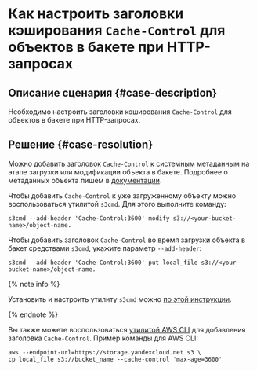 # Как настроить заголовки кэширования `Cache-Control` для объектов в бакете при HTTP-запросах


## Описание сценария {#case-description}

Необходимо настроить заголовки кэширования `Cache-Control` для объектов в бакете при HTTP-запросах.

## Решение {#case-resolution}

Можно добавить заголовок `Cache-Control` к системным метаданным на этапе загрузки или модификации объекта в бакете. Подробнее о метаданных объекта пишем в [документации](../../../storage/concepts/object.md#metadata).

Чтобы добавить `Cache-Control` к уже загруженному объекту можно воспользоваться утилитой `s3cmd`. Для этого выполните команду: 
```
s3cmd --add-header 'Cache-Control:3600' modify s3://<your-bucket-name>/object-name.
```

Чтобы добавить заголовок `Cache-Control` во время загрузки объекта в бакет средствами `s3cmd`, укажите параметр `--add-header`: 
```
s3cmd --add-header 'Cache-Control:3600' put local_file s3://<your-bucket-name>/object-name. 
```

{% note info %}

Установить и настроить утилиту `s3cmd` можно [по этой инструкции](../../../storage/tools/s3cmd.md).

{% endnote %}

Вы также можете воспользоваться [утилитой AWS CLI](../../../storage/tools/aws-cli.md) для добавления заголовка `Cache-Control`. Пример команды для AWS CLI: 
```
aws --endpoint-url=https://storage.yandexcloud.net s3 \
cp local_file s3://bucket_name --cache-control 'max-age=3600'
```